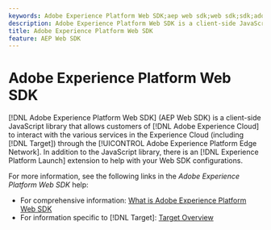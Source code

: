 ```yaml
---
keywords: Adobe Experience Platform Web SDK;aep web sdk;web sdk;sdk;adobe experience cloud;platform edge network;adobe experience platform edge network;edge network;aep edge network
description: Adobe Experience Platform Web SDK is a client-side JavaScript library that allows customers of Adobe Experience Cloud to interact with the various services in the Experience Cloud through the Adobe Experience Platform Edge Network..
title: Adobe Experience Platform Web SDK
feature: AEP Web SDK
---
```


# Adobe Experience Platform Web SDK

[!DNL Adobe Experience Platform Web SDK] (AEP Web SDK) is a client-side JavaScript library that allows customers of [!DNL Adobe Experience Cloud] to interact with the various services in the Experience Cloud (including [!DNL Target]) through the [!UICONTROL Adobe Experience Platform Edge Network]. In addition to the JavaScript library, there is an [!DNL Experience Platform Launch] extension to help with your Web SDK configurations.

For more information, see the following links in the *Adobe Experience Platform Web SDK* help:

* For comprehensive information: [What is Adobe Experience Platform Web SDK](https://experienceleague.adobe.com/docs/experience-platform/edge/home.html)
* For information specific to [!DNL Target]: [Target Overview](https://experienceleague.adobe.com/docs/experience-platform/edge/personalization/adobe-target/target-overview.html)
